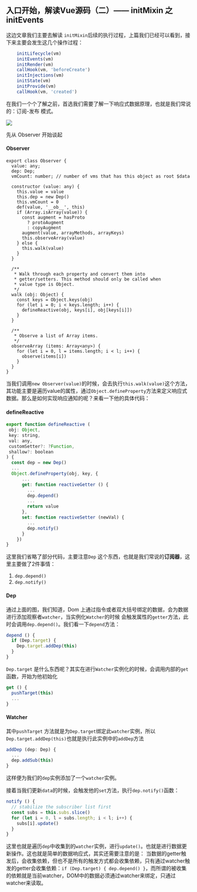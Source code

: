 ## 入口开始，解读Vue源码（二）—— initMixin 之 initEvents

这边文章我们主要去解读 ```initMixin```后续的执行过程，上篇我们已经可以看到，接下来主要会发生这几个操作过程：
```js
    initLifecycle(vm)
    initEvents(vm)
    initRender(vm)
    callHook(vm, 'beforeCreate')
    initInjections(vm)
    initState(vm)
    initProvide(vm)
    callHook(vm, 'created')
```

在我们一个个了解之前，首选我们需要了解一下响应式数据原理，也就是我们常说的：订阅-发布 模式。

![](http://img.souche.com/f2e/8a9c80357cb84baae5285de47f4aeaeb.png)

先从 Observer 开始谈起


#### Observer
```
export class Observer {
  value: any;
  dep: Dep;
  vmCount: number; // number of vms that has this object as root $data

  constructor (value: any) {
    this.value = value
    this.dep = new Dep()
    this.vmCount = 0
    def(value, '__ob__', this)
    if (Array.isArray(value)) {
      const augment = hasProto
        ? protoAugment
        : copyAugment
      augment(value, arrayMethods, arrayKeys)
      this.observeArray(value)
    } else {
      this.walk(value)
    }
  }

  /**
   * Walk through each property and convert them into
   * getter/setters. This method should only be called when
   * value type is Object.
   */
  walk (obj: Object) {
    const keys = Object.keys(obj)
    for (let i = 0; i < keys.length; i++) {
      defineReactive(obj, keys[i], obj[keys[i]])
    }
  }

  /**
   * Observe a list of Array items.
   */
  observeArray (items: Array<any>) {
    for (let i = 0, l = items.length; i < l; i++) {
      observe(items[i])
    }
  }
}

```
当我们调用```new Observer(value)```的时候，会去执行```this.walk(value)```这个方法，其功能主要是遍历value的属性，通过```Object.defineProperty```方法来定义响应式数据。那么是如何实现响应通知的呢？来看一下他的具体代码：

#### defineReactive
```js
export function defineReactive (
 obj: Object,
 key: string,
 val: any,
 customSetter?: ?Function,
 shallow?: boolean
) {
  const dep = new Dep()
  ...
  Object.defineProperty(obj, key, {
      ...
      get: function reactiveGetter () {
        ...
        dep.depend()
        ...
        return value
      },
      set: function reactiveSetter (newVal) {
        ...
        dep.notify()
      }
    })
}
```
这里我们省略了部分代码，主要注意```Dep``` 这个东西，也就是我们常说的<strong>订阅器</strong>，这里主要做了2件事情：
1. ```dep.depend()```
2. ```dep.notify()```

#### Dep
通过上面的图，我们知道，Dom 上通过指令或者双大括号绑定的数据，会为数据进行添加观察者```watcher```，当实例化```Watcher```的时候
会触发属性的```getter```方法，此时会调用```dep.depend()```。我们看一下```depend```方法：
```js
depend () {
  if (Dep.target) {
    Dep.target.addDep(this)
  }
}
```
```Dep.target``` 是什么东西呢？其实在进行```Watcher```实例化的时候，会调用内部的```get```函数，开始为他初始化
```js
get () {
  pushTarget(this)
  ...
}
```

#### Watcher
其中```pushTarget``` 方法就是为```Dep.target```绑定此```watcher```实例，所以```Dep.target.addDep(this)```也就是执行此实例中的```addDep```方法
```js
addDep (dep: Dep) {
  ...
  dep.addSub(this)
}
```
这样便为我们的```dep```实例添加了一个```watcher```实例。



接着当我们更新```data```的时候，会触发他的```set```方法，执行```dep.notify()```函数：
```js
notify () {
  // stabilize the subscriber list first
  const subs = this.subs.slice()
  for (let i = 0, l = subs.length; i < l; i++) {
    subs[i].update()
  }
}
```
这里也就是遍历```dep```中收集到的```watcher```实例，进行```update()```。也就是进行数据更新操作。这也就是简单的数据响应式，其实还需要注意的是：
当数据的getter触发后，会收集依赖，但也不是所有的触发方式都会收集依赖，只有通过watcher触发的getter会收集依赖：```if (Dep.target) { dep.depend() }```，而所谓的被收集的依赖就是当前watcher，DOM中的数据必须通过watcher来绑定，只通过watcher来读取。







